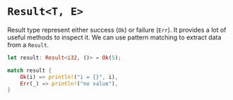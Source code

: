 # `Result<T, E>`

Result type represent either success (`Ok`) or failure (`Err`).
It provides a lot of useful methods to inspect it. We can use pattern matching to extract data from a `Result`.

```rust
let result: Result<i32, ()> = Ok(5);

match result {
    Ok(i) => println!("i = {}", i),
    Err(_) => println!("no value"),
}
```
